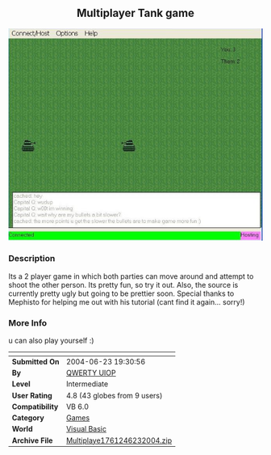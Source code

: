 ﻿<div align="center">

## Multiplayer Tank game

<img src="PIC20046231931213287.JPG">
</div>

### Description

Its a 2 player game in which both parties can move around and attempt to shoot the other person. Its pretty fun, so try it out. Also, the source is currently pretty ugly but going to be prettier soon. Special thanks to Mephisto for helping me out with his tutorial (cant find it again... sorry!)
 
### More Info
 
u can also play yourself :)


<span>             |<span>
---                |---
**Submitted On**   |2004-06-23 19:30:56
**By**             |[QWERTY UIOP](https://github.com/Planet-Source-Code/PSCIndex/blob/master/ByAuthor/qwerty-uiop.md)
**Level**          |Intermediate
**User Rating**    |4.8 (43 globes from 9 users)
**Compatibility**  |VB 6\.0
**Category**       |[Games](https://github.com/Planet-Source-Code/PSCIndex/blob/master/ByCategory/games__1-38.md)
**World**          |[Visual Basic](https://github.com/Planet-Source-Code/PSCIndex/blob/master/ByWorld/visual-basic.md)
**Archive File**   |[Multiplaye1761246232004\.zip](https://github.com/Planet-Source-Code/qwerty-uiop-multiplayer-tank-game__1-54562/archive/master.zip)








